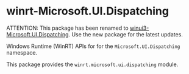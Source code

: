 <!-- warning: Please don't edit this file. It was automatically generated. -->

# winrt-Microsoft.UI.Dispatching

ATTENTION: This package has been renamed to
[winui3-Microsoft.UI.Dispatching](https://pypi.org/project/winui3-Microsoft.UI.Dispatching/).
Use the new package for the latest updates.

Windows Runtime (WinRT) APIs for for the `Microsoft.UI.Dispatching` namespace.

This package provides the `winrt.microsoft.ui.dispatching` module.

